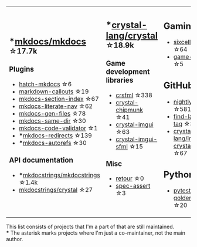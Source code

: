 <table><tr><td>

## **\***[mkdocs/mkdocs](https://github.com/mkdocs/mkdocs) <sup>☆17.7k</sup>

### Plugins

* [hatch-mkdocs](https://github.com/mkdocs/hatch-mkdocs) ☆6
* [markdown-callouts](https://github.com/oprypin/markdown-callouts) ☆19
* [mkdocs-section-index](https://github.com/oprypin/mkdocs-section-index) ☆67
* [mkdocs-literate-nav](https://github.com/oprypin/mkdocs-literate-nav) ☆62
* [mkdocs-gen-files](https://github.com/oprypin/mkdocs-gen-files) ☆78
* [mkdocs-same-dir](https://github.com/oprypin/mkdocs-same-dir) ☆30
* [mkdocs-code-validator](https://github.com/oprypin/mkdocs-code-validator) ☆1
* **\***[mkdocs-redirects](https://github.com/mkdocs/mkdocs-redirects) ☆139
* **\***[mkdocs-autorefs](https://github.com/mkdocstrings/autorefs) ☆30

### API documentation

* **\***[mkdocstrings/mkdocstrings](https://github.com/mkdocstrings/mkdocstrings) ☆1.4k
* [mkdocstrings/crystal](https://github.com/mkdocstrings/crystal) ☆27

</td><td>

## **\***[crystal-lang/crystal](https://github.com/crystal-lang/crystal) <sup>☆18.9k</sup>

### Game development libraries

* [crsfml](https://github.com/oprypin/crsfml) ☆338
* [crystal-chipmunk](https://github.com/oprypin/crystal-chipmunk) ☆41
* [crystal-imgui](https://github.com/oprypin/crystal-imgui) ☆63
* [crystal-imgui-sfml](https://github.com/oprypin/crystal-imgui-sfml) ☆15

### Misc

* [retour](https://github.com/oprypin/retour) ☆0
* [spec-assert](https://github.com/oprypin/spec-assert) ☆3
  
&nbsp;

</td><td>

## Gaming

* [sixcells](https://github.com/oprypin/sixcells) ☆64
* [game-bots](https://github.com/oprypin/game-bots) ☆5

## GitHub

* [nightly.link](https://github.com/oprypin/nightly.link) ☆581
* [find-latest-tag](https://github.com/oprypin/find-latest-tag) ☆32
* [crystal-lang/install-crystal](https://github.com/crystal-lang/install-crystal) ☆67

## Python

* [pytest-golden](https://github.com/oprypin/pytest-golden) ☆20

</tr></table>

This list consists of projects that I'm a part of that are still maintained.  
**\*** The asterisk marks projects where I'm just a co-maintainer, not the main author.
